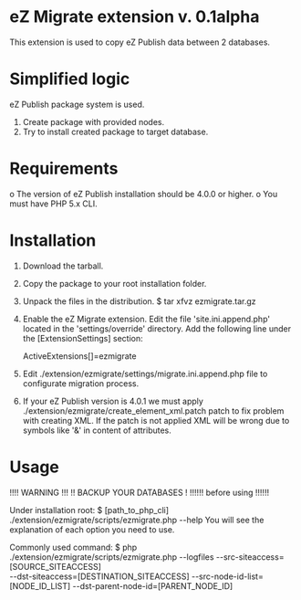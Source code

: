 eZ Migrate extension v. 0.1alpha
================================
This extension is used to copy eZ Publish data between 2 databases.

Simplified logic
================
eZ Publish package system is used.

1. Create package with provided nodes.
2. Try to install created package to target database.

Requirements
============
o 	The version of eZ Publish installation should be 4.0.0 or higher.
o       You must have PHP 5.x CLI.

Installation
============
1. Download the tarball.

2. Copy the package to your root installation folder.

3. Unpack the files in the distribution.
   $ tar xfvz ezmigrate.tar.gz

4. Enable the eZ Migrate extension.
   Edit the file 'site.ini.append.php' located
   in the 'settings/override' directory. Add the following line under
   the [ExtensionSettings] section:

   ActiveExtensions[]=ezmigrate

5. Edit ./extension/ezmigrate/settings/migrate.ini.append.php file to configurate migration process.

6. If your eZ Publish version is 4.0.1 we must apply ./extension/ezmigrate/create_element_xml.patch patch 
   to fix problem with creating XML. If the patch is not applied XML will be wrong due to symbols like '&' in content of attributes.

Usage
=====
!!!!      WARNING      !!!
!! BACKUP YOUR DATABASES !
!!!!!! before using !!!!!!

Under installation root:
	$ [path_to_php_cli] ./extension/ezmigrate/scripts/ezmigrate.php --help
You will see the explanation of each option you need to use.

Commonly used command:
	$ php ./extension/ezmigrate/scripts/ezmigrate.php --logfiles --src-siteaccess=[SOURCE_SITEACCESS] \
         --dst-siteaccess=[DESTINATION_SITEACCESS] --src-node-id-list=[NODE_ID_LIST] --dst-parent-node-id=[PARENT_NODE_ID]
